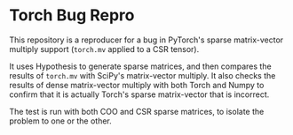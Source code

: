 # Torch Bug Repro

This repository is a reproducer for a bug in PyTorch's sparse matrix-vector
multiply support (`torch.mv` applied to a CSR tensor).

It uses Hypothesis to generate sparse matrices, and then compares the results of
`torch.mv` with SciPy's matrix-vector multiply.  It also checks the results of
dense matrix-vector multiply with both Torch and Numpy to confirm that it is
actually Torch's sparse matrix-vector that is incorrect.

The test is run with both COO and CSR sparse matrices, to isolate the problem to
one or the other.
